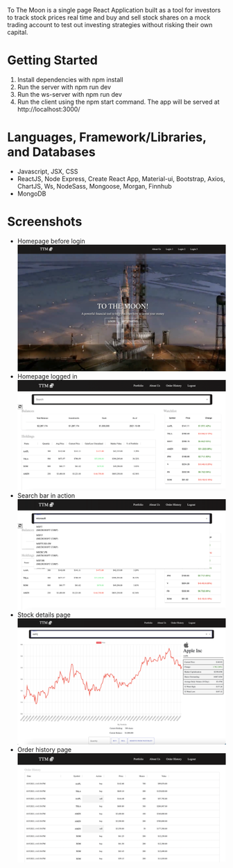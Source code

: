 To The Moon is a single page React Application built as a tool for investors to track stock prices real time and buy and sell stock shares on a mock trading account to test out investing strategies without risking their own capital.

# Getting Started
1. Install dependencies with npm install
2. Run the server with npm run dev
3. Run the ws-server with npm run dev
4. Run the client using the npm start command. The app will be served at http://localhost:3000/

# Languages, Framework/Libraries, and Databases
- Javascript, JSX, CSS
- ReactJS, Node Express,  Create React App, Material-ui, Bootstrap, Axios, ChartJS, Ws, NodeSass, Mongoose, Morgan, Finnhub
- MongoDB

# Screenshots
- Homepage before login
!["Homepage before login"](https://github.com/hyuntony/To-the-moon/blob/master/docs/homepage%20non-login.png?raw=true)
- Homepage logged in
!["Homepage logged in"](https://github.com/hyuntony/To-the-moon/blob/master/docs/homepage%20logged%20in.png?raw=true)
- Search bar in action
!["Search bar in action"](https://github.com/hyuntony/To-the-moon/blob/master/docs/search%20bar.png?raw=true)
- Stock details page
!["Stock details page"](https://github.com/hyuntony/To-the-moon/blob/master/docs/stock%20details%20page.png?raw=true)
- Order history page
!["Order history page"](https://github.com/hyuntony/To-the-moon/blob/master/docs/order%20history.png?raw=true)